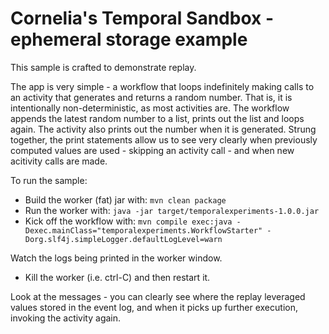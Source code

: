 # Cornelia's Temporal Sandbox - ephemeral storage example

This sample is crafted to demonstrate replay.

The app is very simple - a workflow that loops indefinitely making calls to an activity that generates and returns a random number. That is, it is intentionally non-deterministic, as most activities are. The workflow appends the latest random number to a list, prints out the list and loops again. The activity also prints out the number when it is generated. Strung together, the print statements allow us to see very clearly when previously computed values are used - skipping an activity call - and when new acitivity calls are made.

To run the sample:

- Build the worker (fat) jar with: `mvn clean package`
- Run the worker with: `java -jar target/temporalexperiments-1.0.0.jar`
- Kick off the workflow with: `mvn compile exec:java -Dexec.mainClass="temporalexperiments.WorkflowStarter" -Dorg.slf4j.simpleLogger.defaultLogLevel=warn`

Watch the logs being printed in the worker window.

- Kill the worker (i.e. ctrl-C) and then restart it.

Look at the messages - you can clearly see where the replay leveraged values stored in the event log, and when it picks up further execution, invoking the activity again.